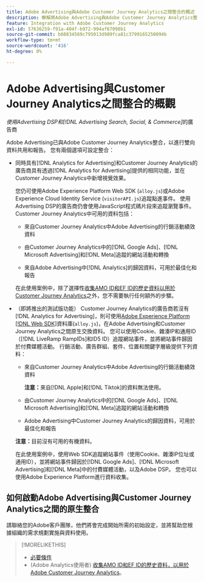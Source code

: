 ```yaml
---
title: Adobe Advertising與Adobe Customer Journey Analytics之間整合的概述
description: 瞭解將Adobe Advertising與Adobe Customer Journey Analytics整合的選項。
feature: Integration with Adobe Customer Journey Analytics
exl-id: 57636259-f91a-404f-b972-994af67098b1
source-git-commit: b60834569c795013d989fca81c3799165250094b
workflow-type: tm+mt
source-wordcount: '416'
ht-degree: 0%

---
```


# Adobe Advertising與Customer Journey Analytics之間整合的概觀

<!-- title? If I change, change refs throughout -->

*使用Advertising DSP和[!DNL Advertising Search, Social, & Commerce]*&#x200B;的廣告商

Adobe Advertising已與Adobe Customer Journey Analytics整合，以進行雙向資料共用和報告。 您有兩個選項可設定整合：

* 同時具有[!DNL Analytics for Advertising]和Customer Journey Analytics的廣告商具有透過[!DNL Analytics for Advertising]提供的相同功能，並在Customer Journey Analytics中新增視覺效果。

  您仍可使用Adobe Experience Platform Web SDK (`alloy.js`)或Adobe Experience Cloud Identity Service (`visitorAPI.js`)追蹤點進事件。 使用Advertising DSP的廣告商仍會使用JavaScript程式碼片段來追蹤瀏覽事件。 Customer Journey Analytics中可用的資料包括：

   * 來自Customer Journey Analytics中Adobe Advertising的行銷活動績效資料

   * 由Customer Journey Analytics中的[!DNL Google Ads]、[!DNL Microsoft Advertising]和[!DNL Meta]追蹤的網站活動和轉換

   * 來自Adobe Advertising中[!DNL Analytics]的歸因資料，可用於最佳化和報告

  在此使用案例中，除了選擇性[收集AMO ID和EF ID的歷史資料以用於Customer Journey Analytics](/help/integrations/analytics/rvars-to-evars.md)之外，您不需要執行任何額外的步驟。

* （即將推出的測試版功能） Customer Journey Analytics的廣告商若沒有[!DNL Analytics for Advertising]，則可使用[Adobe Experience Platform [!DNL Web SDK]](https://experienceleague.adobe.com/docs/experience-platform/edge/home.html?lang=zh-Hant)資料庫(`alloy.js`)，在Adobe Advertising和Customer Journey Analytics之間原生交換資料。 您可以使用Cookie、雜湊IP和通用ID （[!DNL LiveRamp RampIDs]和ID5 ID）追蹤網站事件，並將網站事件歸因於付費媒體活動。 行銷活動、廣告群組、套件、位置和關鍵字層級提供下列資料：

   * 來自Customer Journey Analytics中Adobe Advertising的行銷活動績效資料

     **注意：**&#x200B;來自[!DNL Apple]和[!DNL Tiktok]的資料無法使用。

   * 由Customer Journey Analytics中的[!DNL Google Ads]、[!DNL Microsoft Advertising]和[!DNL Meta]追蹤的網站活動和轉換

   * Adobe Advertising中Customer Journey Analytics的歸因資料，可用於最佳化和報告

  **注意：**&#x200B;目前沒有可用的有機資料。

  在此使用案例中，使用Web SDK追蹤網站事件（使用Cookie、雜湊IP位址或通用ID），並將網站事件歸因於[!DNL Google Ads]、[!DNL Microsoft Advertising]和[!DNL Meta]中的付費媒體活動，以及Adobe DSP。 您也可以使用Adobe Experience Platform進行資料收集。

## 如何啟動Adobe Advertising與Customer Journey Analytics之間的原生整合

請聯絡您的Adobe客戶團隊，他們將會完成開始所需的初始設定，並將幫助您根據組織的需求規劃實施與資料使用。

>[!MORELIKETHIS]
>
>* [必要條件](prerequisites.md)
>* (Adobe Analytics使用者) [收集AMO ID和EF ID的歷史資料，以用於Adobe Customer Journey Analytics](/help/integrations/analytics/rvars-to-evars.md)。
